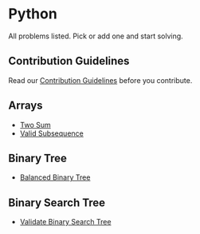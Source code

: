 # Python
All problems listed. Pick or add one and start solving.

## Contribution Guidelines
Read our [Contribution Guidelines](CONTRIBUTING.md) before you contribute.

## Arrays
  * [Two Sum](https://github.com/CodersFort/Problems/tree/main/Arrays/Two%20Sum)
  * [Valid Subsequence](https://github.com/CodersFort/Problems/tree/main/Arrays/Valid%20Subsequence)

## Binary Tree
  * [Balanced Binary Tree](https://github.com/CodersFort/Java/blob/main/Arrays/TwoSum.java)
 
## Binary Search Tree
  * [Validate Binary Search Tree](https://github.com/CodersFort/Java/blob/main/Arrays/TwoSum.java)
